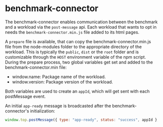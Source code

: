 # benchmark-connector

The benchmark-connector enables communication between the benchmark and a workload via the `post-message` api.
Each workload that wants to opt in needs the `benchmark-connector.min.js` file added to its html pages.

A `prepare` file is available, that can copy the benchmark-connector.min.js file from the node-modules folder to the appropriate directory of the workload. This is typically the `public`, `dist` or the `root` folder and is customizable through the `HOST` environment variable of the npm script. During the prepare process, two global variables get set and added to the benchmark-connector.min file:

-   window.name: Package name of the workload.
-   window.version: Package version of the workload.

Both variables are used to create an `appId`, which will get sent with each postMessage event.

An initial `app-ready` message is broadcasted after the benchmark-connector's initialization:

```JavaScript
window.top.postMessage({ type: "app-ready", status: "success", appId }, "*");
```
